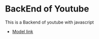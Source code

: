 # BackEnd of Youtube

This is a Backend of youtube with javascript
- [Model link](https://app.eraser.io/workspace/YtPqZ1VogxGy1jzIDkzj)
